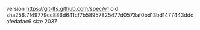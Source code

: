version https://git-lfs.github.com/spec/v1
oid sha256:7f49779cc886d641cf7b58957825477d0573af0bd13bd1477443dddafedafac6
size 2037
